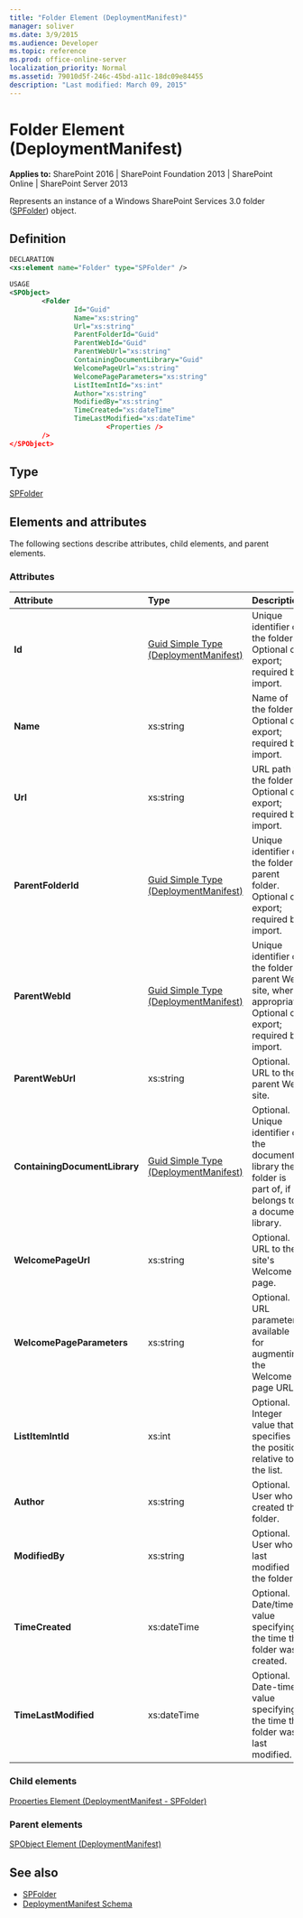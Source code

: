 ```yaml
---
title: "Folder Element (DeploymentManifest)"
manager: soliver
ms.date: 3/9/2015
ms.audience: Developer
ms.topic: reference
ms.prod: office-online-server
localization_priority: Normal
ms.assetid: 79010d5f-246c-45bd-a11c-18dc09e84455
description: "Last modified: March 09, 2015"
---
```


# Folder Element (DeploymentManifest)

**Applies to:** SharePoint 2016 | SharePoint Foundation 2013 | SharePoint Online | SharePoint Server 2013 
  
Represents an instance of a Windows SharePoint Services 3.0 folder ([SPFolder](https://msdn.microsoft.com/library/Microsoft.SharePoint.SPFolder.aspx)) object. 

## Definition

```XML
DECLARATION
<xs:element name="Folder" type="SPFolder" />

USAGE
<SPObject>
        <Folder
                Id="Guid"
                Name="xs:string"
                Url="xs:string"
                ParentFolderId="Guid"
                ParentWebId="Guid"
                ParentWebUrl="xs:string"
                ContainingDocumentLibrary="Guid"
                WelcomePageUrl="xs:string"
                WelcomePageParameters="xs:string"
                ListItemIntId="xs:int"
                Author="xs:string"
                ModifiedBy="xs:string"
                TimeCreated="xs:dateTime"
                TimeLastModified="xs:dateTime"
                        <Properties />
        />
</SPObject>

```

## Type

[SPFolder](https://msdn.microsoft.com/library/Microsoft.SharePoint.SPFolder.aspx)
  
## Elements and attributes

The following sections describe attributes, child elements, and parent elements.

### Attributes

|**Attribute**|**Type**|**Description**|
|:-----|:-----|:-----|
|**Id** <br/> |[Guid Simple Type (DeploymentManifest)](guid-simple-type-deploymentmanifest.md) <br/> |Unique identifier of the folder.  <br/> Optional on export; required by import.  <br/> |
|**Name** <br/> |xs:string  <br/> |Name of the folder.  <br/> Optional on export; required by import.  <br/> |
|**Url** <br/> |xs:string  <br/> |URL path to the folder.  <br/> Optional on export; required by import.  <br/> |
|**ParentFolderId** <br/> |[Guid Simple Type (DeploymentManifest)](guid-simple-type-deploymentmanifest.md) <br/> |Unique identifier of the folder's parent folder.  <br/> Optional on export; required by import.  <br/> |
|**ParentWebId** <br/> |[Guid Simple Type (DeploymentManifest)](guid-simple-type-deploymentmanifest.md) <br/> |Unique identifier of the folder's parent Web site, where appropriate.  <br/> Optional on export; required by import.  <br/> |
|**ParentWebUrl** <br/> |xs:string  <br/> |Optional. URL to the parent Web site.  <br/> |
|**ContainingDocumentLibrary** <br/> |[Guid Simple Type (DeploymentManifest)](guid-simple-type-deploymentmanifest.md) <br/> |Optional. Unique identifier of the document library the folder is part of, if it belongs to a document library.  <br/> |
|**WelcomePageUrl** <br/> |xs:string  <br/> |Optional. URL to the site's Welcome page.  <br/> |
|**WelcomePageParameters** <br/> |xs:string  <br/> |Optional. URL parameters available for augmenting the Welcome page URL.  <br/> |
|**ListItemIntId** <br/> |xs:int  <br/> |Optional. Integer value that specifies the position relative to the list.  <br/> |
|**Author** <br/> |xs:string  <br/> |Optional. User who created the folder.  <br/> |
|**ModifiedBy** <br/> |xs:string  <br/> |Optional. User who last modified the folder.  <br/> |
|**TimeCreated** <br/> |xs:dateTime  <br/> |Optional. Date/time value specifying the time the folder was created.  <br/> |
|**TimeLastModified** <br/> |xs:dateTime  <br/> |Optional. Date-time value specifying the time the folder was last modified.  <br/> |
   
### Child elements

[Properties Element (DeploymentManifest - SPFolder)](properties-element-deploymentmanifestspfolder.md)
   
### Parent elements

[SPObject Element (DeploymentManifest)](spobject-element-deploymentmanifest.md)
   
## See also

- [SPFolder](https://msdn.microsoft.com/library/Microsoft.SharePoint.SPFolder.aspx)
- [DeploymentManifest Schema](deploymentmanifest-schema.md)

